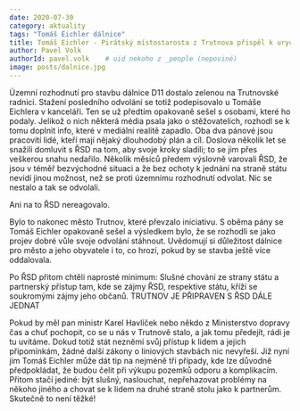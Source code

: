 ```yaml
---
date: 2020-07-30
category: aktuality
tags: "Tomáš Eichler dálnice"
title: Tomáš Eichler - Pirátský místostarosta z Trutnova přispěl k urychlení výstavby dálnice D11 o dalšího půl roku
author: Pavel Volk
authorId: pavel.volk    # uid nekoho z _people (nepoviné)
image: posts/dalnice.jpg
---
```


Územní rozhodnutí pro stavbu dálnice D11 dostalo zelenou na Trutnovské radnici. Stažení
posledního odvolání se totiž podepisovalo u Tomáše Eichlera v kanceláři. Ten se už předtím
opakovaně sešel s osobami, které ho podaly. 
Jelikož o nich některá média psala jako o stěžovatelích, rozhodl se k tomu doplnit info, které v mediální realitě zapadlo.
Oba dva pánové jsou pracovití lidé, kteří mají nějaký dlouhodobý plán a cíl. Doslova několik let se
snažili domluvit s ŘSD na tom, aby svoje kroky sladili; to se jim přes veškerou snahu nedařilo. Několik
měsíců předem výslovně varovali ŘSD, že jsou v téměř bezvýchodné situaci a že bez ochoty k
jednání na straně státu nevidí jinou možnost, než se proti územnímu rozhodnutí odvolat. Nic se
nestalo a tak se odvolali.

Ani na to ŘSD nereagovalo. 

Bylo to nakonec město Trutnov, které převzalo iniciativu. 
S oběma pány se Tomáš Eichler opakovaně sešel a výsledkem bylo, že se rozhodli se jako projev dobré vůle svoje
odvolání stáhnout. Uvědomují si důležitost dálnice pro město a jeho obyvatele i to, co hrozí, pokud by
se stavba ještě více oddalovala.

Po ŘSD přitom chtěli naprosté minimum: Slušné chování ze strany státu a partnerský přístup tam, kde
se zájmy ŘSD, respektive státu, kříží se soukromými zájmy jeho občanů.
TRUTNOV JE PŘIPRAVEN S ŘSD DÁLE JEDNAT


Pokud by měl pan ministr Karel Havlíček nebo někdo z Ministerstvo dopravy čas a chuť pochopit, co
se u nás v Trutnově stalo, a jak tomu předejít, rádi je tu uvítáme. Dokud totiž stát nezněmí svůj přístup
k lidem a jejich připomínkám, žádné další zákony o liniových stavbách nic nevyřeší. Již nyní jim
Tomáš Eichler může dát tip na nejméně tři případy, kde lze důvodně předpokládat, že budou čelit při
výkupu pozemků odporu a komplikacím. Přitom stačí jediné: být slušný, naslouchat, nepřehazovat
problémy na někoho jiného a chovat se k lidem na druhé straně stolu jako k partnerům. 
Skutečně to není těžké! 
